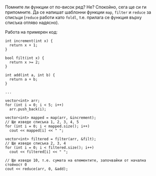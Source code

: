 Помните ли функции от по-висок ред? Не? Спокойно, сега ще си ги припомните. Да се напишат шаблонни функции `map`, `filter` и `reduce` за списъци (`reduce` работи като `foldl`, т.е. прилага се функция върху списъка отляво надясно).


Работа на примерен код:

    int increment(int x) {
      return x + 1;
    }

    bool filt(int x) {
      return x >= 2;
    }

    int add(int a, int b) {
      return a + b;
    }

    ...

    vector<int> arr;
    for (int i = 0; i < 5; i++)
      arr.push_back(i);

    vector<int> mapped = map(arr, &increment);
    // Ще изведе списъка 1, 2, 3, 4, 5
    for (int i = 0; i < mapped.size(); i++)
      cout << mapped[i] << " ";

    vector<int> filtered = filter(arr, &filt);
    // Ще изведе списъка 2, 3, 4
    for (int i = 0; i < filtered.size(); i++)
      cout << filtered[i] << " ";

    // Ще изведе 10, т.е. сумата на елементите, започвайки от начална стойност 0
    cout << reduce(arr, 0, &add);


